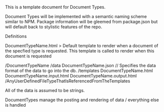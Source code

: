 This is a template document for Document Types.

Document Types will be implemented with a semantic naming scheme similar to NPM.
Package information will be gleemed from package.json but will default back to
stylistic features of the repo.

Definitions

DocumentTypeName.html > Default template to render when a document of the
specfied type is requested. This template is called to render when this document
is requested

/DocumentTypeName
  /data
    DocumentTypeName.json // Specifies the data format of the data to go into
    the db.
  /templates
    DocumentTypeName.html
    DocumentTypeName.input.html
    DocumentTypeName.output.html
  /AnyUserDefinedFileTypeThatIsReferencedFromTheTemplates

All of the data is assumed to be strings.

DocumentTypes manage the posting and rendering of data / everything else is
handled
